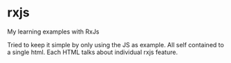 # rxjs
My learning examples with RxJs

Tried to keep it simple by only using the JS as example.
All self contained to a single html.
Each HTML talks about individual rxjs feature.
